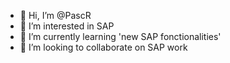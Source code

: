 - 👋 Hi, I’m @PascR
- 👀 I’m interested in SAP
- 🌱 I’m currently learning 'new SAP fonctionalities'
- 💞️ I’m looking to collaborate on SAP work


<!---
- 📫 How to reach me ...
Pascr001/Pascr001 is a ✨ special ✨ repository because its `README.md` (this file) appears on your GitHub profile.
You can click the Preview link to take a look at your changes.
--->

